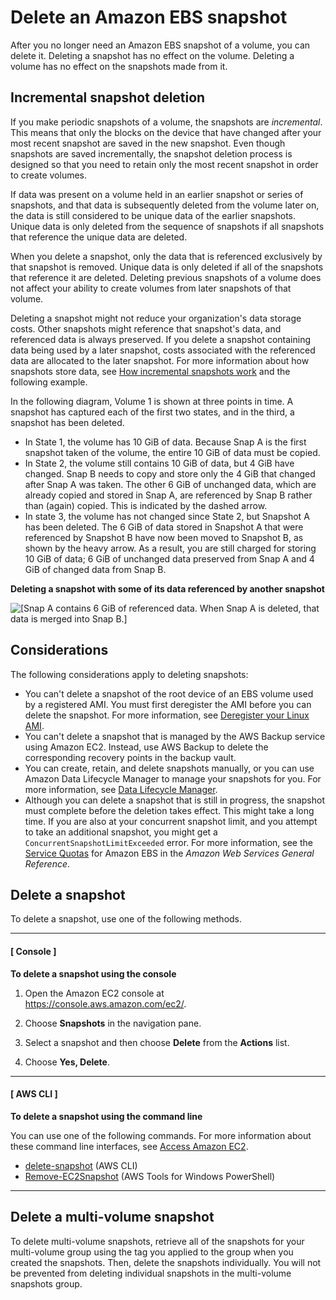 # Delete an Amazon EBS snapshot<a name="ebs-deleting-snapshot"></a>

After you no longer need an Amazon EBS snapshot of a volume, you can delete it\. Deleting a snapshot has no effect on the volume\. Deleting a volume has no effect on the snapshots made from it\.

## Incremental snapshot deletion<a name="ebs-deleting-snapshot-incremental"></a>

If you make periodic snapshots of a volume, the snapshots are *incremental*\. This means that only the blocks on the device that have changed after your most recent snapshot are saved in the new snapshot\. Even though snapshots are saved incrementally, the snapshot deletion process is designed so that you need to retain only the most recent snapshot in order to create volumes\.

If data was present on a volume held in an earlier snapshot or series of snapshots, and that data is subsequently deleted from the volume later on, the data is still considered to be unique data of the earlier snapshots\. Unique data is only deleted from the sequence of snapshots if all snapshots that reference the unique data are deleted\. 

When you delete a snapshot, only the data that is referenced exclusively by that snapshot is removed\. Unique data is only deleted if all of the snapshots that reference it are deleted\. Deleting previous snapshots of a volume does not affect your ability to create volumes from later snapshots of that volume\.

Deleting a snapshot might not reduce your organization's data storage costs\. Other snapshots might reference that snapshot's data, and referenced data is always preserved\. If you delete a snapshot containing data being used by a later snapshot, costs associated with the referenced data are allocated to the later snapshot\. For more information about how snapshots store data, see [How incremental snapshots work](EBSSnapshots.md#how_snapshots_work) and the following example\.

In the following diagram, Volume 1 is shown at three points in time\. A snapshot has captured each of the first two states, and in the third, a snapshot has been deleted\. 
+ In State 1, the volume has 10 GiB of data\. Because Snap A is the first snapshot taken of the volume, the entire 10 GiB of data must be copied\.
+ In State 2, the volume still contains 10 GiB of data, but 4 GiB have changed\. Snap B needs to copy and store only the 4 GiB that changed after Snap A was taken\. The other 6 GiB of unchanged data, which are already copied and stored in Snap A, are referenced by Snap B rather than \(again\) copied\. This is indicated by the dashed arrow\.
+ In state 3, the volume has not changed since State 2, but Snapshot A has been deleted\. The 6 GiB of data stored in Snapshot A that were referenced by Snapshot B have now been moved to Snapshot B, as shown by the heavy arrow\. As a result, you are still charged for storing 10 GiB of data; 6 GiB of unchanged data preserved from Snap A and 4 GiB of changed data from Snap B\.

**Deleting a snapshot with some of its data referenced by another snapshot**

![\[Snap A contains 6 GiB of referenced data. When Snap A is deleted, that data is merged into Snap B.\]](http://docs.aws.amazon.com/AWSEC2/latest/UserGuide/images/snapshot_1b.png)

## Considerations<a name="ebs-delete-snapshot-considerations"></a>

The following considerations apply to deleting snapshots:
+ You can't delete a snapshot of the root device of an EBS volume used by a registered AMI\. You must first deregister the AMI before you can delete the snapshot\. For more information, see [Deregister your Linux AMI](deregister-ami.md)\.
+ You can't delete a snapshot that is managed by the AWS Backup service using Amazon EC2\. Instead, use AWS Backup to delete the corresponding recovery points in the backup vault\.
+ You can create, retain, and delete snapshots manually, or you can use Amazon Data Lifecycle Manager to manage your snapshots for you\. For more information, see [Data Lifecycle Manager](snapshot-lifecycle.md)\.
+ Although you can delete a snapshot that is still in progress, the snapshot must complete before the deletion takes effect\. This might take a long time\. If you are also at your concurrent snapshot limit, and you attempt to take an additional snapshot, you might get a `ConcurrentSnapshotLimitExceeded` error\. For more information, see the [Service Quotas](https://docs.aws.amazon.com/general/latest/gr/ebs-service.html#limits_ebs) for Amazon EBS in the *Amazon Web Services General Reference*\.

## Delete a snapshot<a name="ebs-delete-snapshot"></a>

To delete a snapshot, use one of the following methods\. 

------
#### [ Console ]

**To delete a snapshot using the console**

1. Open the Amazon EC2 console at [https://console\.aws\.amazon\.com/ec2/](https://console.aws.amazon.com/ec2/)\.

1. Choose **Snapshots** in the navigation pane\. 

1. Select a snapshot and then choose **Delete** from the **Actions** list\.

1. Choose **Yes, Delete**\.

------
#### [ AWS CLI ]

**To delete a snapshot using the command line**

You can use one of the following commands\. For more information about these command line interfaces, see [Access Amazon EC2](concepts.md#access-ec2)\.
+ [delete\-snapshot](https://docs.aws.amazon.com/cli/latest/reference/ec2/delete-snapshot.html) \(AWS CLI\)
+ [Remove\-EC2Snapshot](https://docs.aws.amazon.com/powershell/latest/reference/items/Remove-EC2Snapshot.html) \(AWS Tools for Windows PowerShell\)

------

## Delete a multi\-volume snapshot<a name="ebs-delete-snapshot-multi-volume"></a>

To delete multi\-volume snapshots, retrieve all of the snapshots for your multi\-volume group using the tag you applied to the group when you created the snapshots\. Then, delete the snapshots individually\. You will not be prevented from deleting individual snapshots in the multi\-volume snapshots group\.
